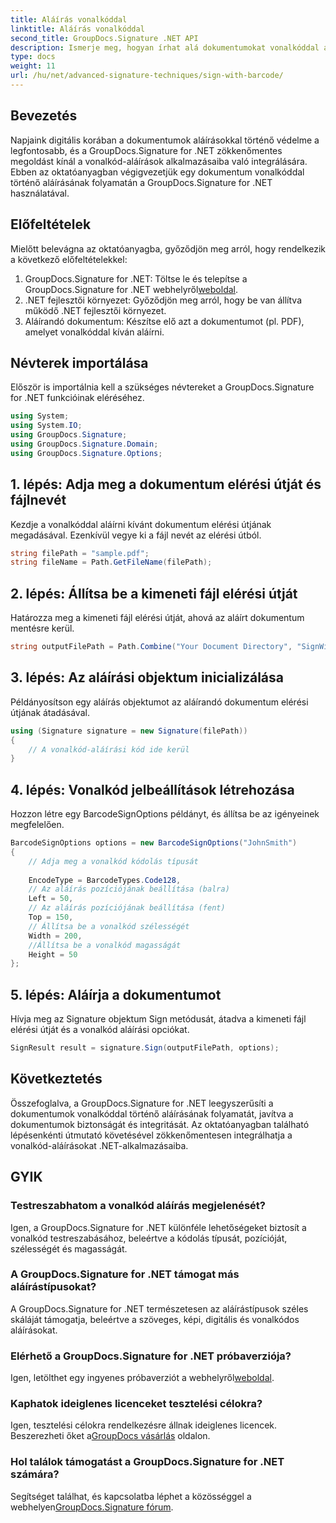 ```yaml
---
title: Aláírás vonalkóddal
linktitle: Aláírás vonalkóddal
second_title: GroupDocs.Signature .NET API
description: Ismerje meg, hogyan írhat alá dokumentumokat vonalkóddal a GroupDocs.Signature for .NET használatával. Kövesse lépésenkénti útmutatónkat a zökkenőmentes integráció érdekében.
type: docs
weight: 11
url: /hu/net/advanced-signature-techniques/sign-with-barcode/
---
```

## Bevezetés
Napjaink digitális korában a dokumentumok aláírásokkal történő védelme a legfontosabb, és a GroupDocs.Signature for .NET zökkenőmentes megoldást kínál a vonalkód-aláírások alkalmazásaiba való integrálására. Ebben az oktatóanyagban végigvezetjük egy dokumentum vonalkóddal történő aláírásának folyamatán a GroupDocs.Signature for .NET használatával.
## Előfeltételek
Mielőtt belevágna az oktatóanyagba, győződjön meg arról, hogy rendelkezik a következő előfeltételekkel:
1.  GroupDocs.Signature for .NET: Töltse le és telepítse a GroupDocs.Signature for .NET webhelyről[weboldal](https://releases.groupdocs.com/signature/net/).
2. .NET fejlesztői környezet: Győződjön meg arról, hogy be van állítva működő .NET fejlesztői környezet.
3. Aláírandó dokumentum: Készítse elő azt a dokumentumot (pl. PDF), amelyet vonalkóddal kíván aláírni.

## Névterek importálása
Először is importálnia kell a szükséges névtereket a GroupDocs.Signature for .NET funkcióinak eléréséhez.
```csharp
using System;
using System.IO;
using GroupDocs.Signature;
using GroupDocs.Signature.Domain;
using GroupDocs.Signature.Options;
```
## 1. lépés: Adja meg a dokumentum elérési útját és fájlnevét
Kezdje a vonalkóddal aláírni kívánt dokumentum elérési útjának megadásával. Ezenkívül vegye ki a fájl nevét az elérési útból.
```csharp
string filePath = "sample.pdf";
string fileName = Path.GetFileName(filePath);
```
## 2. lépés: Állítsa be a kimeneti fájl elérési útját
Határozza meg a kimeneti fájl elérési útját, ahová az aláírt dokumentum mentésre kerül.
```csharp
string outputFilePath = Path.Combine("Your Document Directory", "SignWithBarcode", fileName);
```
## 3. lépés: Az aláírási objektum inicializálása
Példányosítson egy aláírás objektumot az aláírandó dokumentum elérési útjának átadásával.
```csharp
using (Signature signature = new Signature(filePath))
{
    // A vonalkód-aláírási kód ide kerül
}
```
## 4. lépés: Vonalkód jelbeállítások létrehozása
Hozzon létre egy BarcodeSignOptions példányt, és állítsa be az igényeinek megfelelően.
```csharp
BarcodeSignOptions options = new BarcodeSignOptions("JohnSmith")
{
	// Adja meg a vonalkód kódolás típusát
	
    EncodeType = BarcodeTypes.Code128,
    // Az aláírás pozíciójának beállítása (balra)
	Left = 50,
	// Az aláírás pozíciójának beállítása (fent)
    Top = 150,
	// Állítsa be a vonalkód szélességét
    Width = 200,
	//Állítsa be a vonalkód magasságát
    Height = 50
};
```
## 5. lépés: Aláírja a dokumentumot
Hívja meg az Signature objektum Sign metódusát, átadva a kimeneti fájl elérési útját és a vonalkód aláírási opciókat.
```csharp
SignResult result = signature.Sign(outputFilePath, options);
```

## Következtetés
Összefoglalva, a GroupDocs.Signature for .NET leegyszerűsíti a dokumentumok vonalkóddal történő aláírásának folyamatát, javítva a dokumentumok biztonságát és integritását. Az oktatóanyagban található lépésenkénti útmutató követésével zökkenőmentesen integrálhatja a vonalkód-aláírásokat .NET-alkalmazásaiba.
## GYIK
### Testreszabhatom a vonalkód aláírás megjelenését?
Igen, a GroupDocs.Signature for .NET különféle lehetőségeket biztosít a vonalkód testreszabásához, beleértve a kódolás típusát, pozícióját, szélességét és magasságát.
### A GroupDocs.Signature for .NET támogat más aláírástípusokat?
A GroupDocs.Signature for .NET természetesen az aláírástípusok széles skáláját támogatja, beleértve a szöveges, képi, digitális és vonalkódos aláírásokat.
### Elérhető a GroupDocs.Signature for .NET próbaverziója?
 Igen, letölthet egy ingyenes próbaverziót a webhelyről[weboldal](https://releases.groupdocs.com/).
### Kaphatok ideiglenes licenceket tesztelési célokra?
Igen, tesztelési célokra rendelkezésre állnak ideiglenes licencek. Beszerezheti őket a[GroupDocs vásárlás](https://purchase.groupdocs.com/temporary-license/) oldalon.
### Hol találok támogatást a GroupDocs.Signature for .NET számára?
 Segítséget találhat, és kapcsolatba léphet a közösséggel a webhelyen[GroupDocs.Signature fórum](https://forum.groupdocs.com/c/signature/13).
